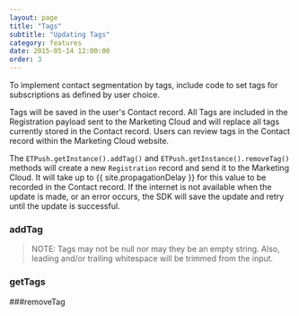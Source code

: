 ```yaml
---
layout: page
title: "Tags"
subtitle: "Updating Tags"
category: features
date: 2015-05-14 12:00:00
order: 3
---
```

To implement contact segmentation by tags, include code to set tags for subscriptions as defined by user choice.

Tags will be saved in the user's Contact record. All Tags are included in the Registration payload sent to the Marketing Cloud and will replace all tags currently stored in the Contact record. Users can review tags in the Contact record within the Marketing Cloud website.

The `ETPush.getInstance().addTag()` and `ETPush.getInstance().removeTag()` methods will create a new `Registration` record and send it to the Marketing Cloud. It will take up to {{ site.propagationDelay }} for this value to be recorded in the Contact record. If the internet is not available when the update is made, or an error occurs, the SDK will save the update and retry until the update is successful.

### addTag

<script src="https://gist.github.com/sfmc-mobilepushsdk/c18ddf8fb4a23562f3de.js"></script>

> NOTE: Tags may not be null nor may they be an empty string. Also, leading and/or trailing whitespace will be trimmed from the input.

### getTags

<script src="https://gist.github.com/sfmc-mobilepushsdk/c0f8493465c17a89984c.js"></script>

###removeTag

<script src="https://gist.github.com/sfmc-mobilepushsdk/dc7da62da61c1933dc47.js"></script>